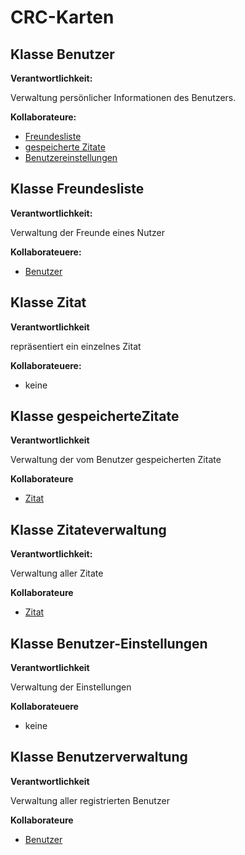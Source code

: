 # CRC-Karten

## Klasse Benutzer

**Verantwortlichkeit:**

Verwaltung persönlicher Informationen des Benutzers.

**Kollaborateure:**
- [Freundesliste](#klasse-freundesliste)
- [gespeicherte Zitate](#klasse-gespeicherteZiate)
- [Benutzereinstellungen](#klasse-benutzereinstellungen)

## Klasse Freundesliste

**Verantwortlichkeit:**

Verwaltung der Freunde eines Nutzer

**Kollaborateuere:**

- [Benutzer](#klasse-benutzer)

## Klasse Zitat

**Verantwortlichkeit**

repräsentiert ein einzelnes Zitat

**Kollaborateuere:**

- keine

## Klasse gespeicherteZitate

**Verantwortlichkeit**

Verwaltung der vom Benutzer gespeicherten Zitate

**Kollaborateure**

- [Zitat](#klasse-zitat)

## Klasse Zitateverwaltung

**Verantwortlichkeit:**

Verwaltung aller Zitate

**Kollaborateure**

- [Zitat](#klasse-zitat)

## Klasse Benutzer-Einstellungen

**Verantwortlichkeit**

Verwaltung der Einstellungen

**Kollaborateuere**

- keine

## Klasse Benutzerverwaltung

**Verantwortlichkeit**

Verwaltung aller registrierten Benutzer

**Kollaborateure**

- [Benutzer](#klasse-benutzer)

